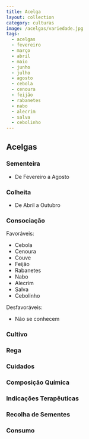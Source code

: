 ```yaml
---
title: Acelga
layout: collection
category: culturas
image: /acelgas/variedade.jpg
tags:
  - acelgas
  - fevereiro
  - março
  - abril
  - maio
  - junho
  - julho
  - agosto
  - cebola
  - cenoura
  - feijão
  - rabanetes
  - nabo
  - alecrim
  - salva
  - cebolinho
---
```


## Acelgas

### Sementeira

* De Fevereiro a Agosto

### Colheita

* De Abril a Outubro

### Consociação

Favoráveis:

* Cebola
* Cenoura
* Couve
* Feijão
* Rabanetes
* Nabo
* Alecrim
* Salva
* Cebolinho

Desfavoráveis:

* Não se conhecem

### Cultivo

### Rega

### Cuidados

### Composição Química

### Indicações Terapêuticas

### Recolha de Sementes

### Consumo
